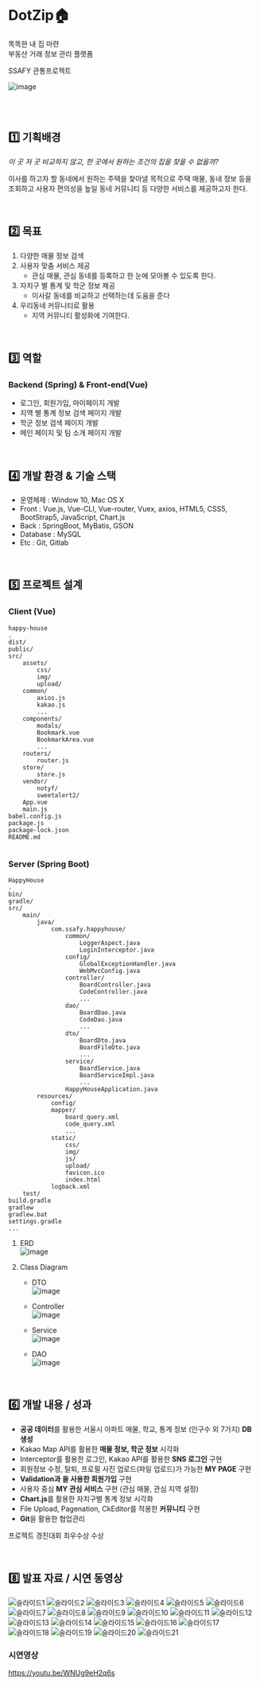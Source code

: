 # DotZip🏠
똑똑한 내 집 마련<br>
부동산 거래 정보 관리 플랫폼

SSAFY 관통프로젝트

![image](https://user-images.githubusercontent.com/38212743/123923071-9cf3b700-d9c3-11eb-9d96-6ed5b8e9f4eb.png)

<br><br>

<h2> 1️⃣ 기획배경 </h2>

*이 곳 저 곳 비교하지 않고, 한 곳에서 원하는 조건의 집을 찾을 수 없을까?*
<br>

이사를 하고자 할 동네에서 원하는 주택을 찿아낼 목적으로 주택 매물, 동네 정보 등을 조회하고 사용자 편의성을 높일 동네 커뮤니티 등 다양한 서비스를 제공하고자 한다.

<br>

## 2️⃣ 목표

1. 다양한 매물 정보 검색
2. 사용자 맞춤 서비스 제공 
    - 관심 매물, 관심 동네를 등록하고 한 눈에 모아볼 수 있도록 한다.
3. 자치구 별 통계 및 학군 정보 제공
    - 이사갈 동네를 비교하고 선택하는데 도움을 준다
4. 우리동네 커뮤니티로 활용
    - 지역 커뮤니티 활성화에 기여한다.
<br>

## 3️⃣ 역할

<h3>Backend (Spring) & Front-end(Vue)</h3>

  - 로그인, 회원가입, 마이페이지 개발  
  - 지역 별 통계 정보 검색 페이지 개발  
  - 학군 정보 검색 페이지 개발  
  - 메인 페이지 및 팀 소개 페이지 개발  
<br>

## 4️⃣ 개발 환경 & 기술 스택
  - 운영체제 : Window 10, Mac OS X
  - Front : Vue.js, Vue-CLI, Vue-router, Vuex, axios, HTML5, CSS5, BootStrap5, JavaScript, Chart.js
  - Back : SpringBoot, MyBatis, GSON
  - Database : MySQL
  - Etc : Git, Gitlab
<br>

## 5️⃣ 프로젝트 설계

### Client (Vue)
```
happy-house
.
dist/
public/
src/
    assets/
        css/
        img/
        upload/
    common/
        axios.js
        kakao.js
        ...
    components/
        modals/
        Bookmark.vue
        BookmarkArea.vue
        ...
    routers/
        router.js
    store/
        store.js
    vendor/
        notyf/
        sweetalert2/
    App.vue
    main.js
babel.config.js
package.js
package-lock.json
README.md
    
```

### Server (Spring Boot)

```
HappyHouse
.
bin/
gradle/
src/
    main/
        java/
            com.ssafy.happyhouse/
                common/
                    LoggerAspect.java
                    LoginInterceptor.java
                config/
                    GlobalExceptionHandler.java
                    WebMvcConfig.java
                controller/
                    BoardController.java
                    CodeController.java
                    ...
                dao/
                    BoardDao.java
                    CodeDao.java
                    ...
                dto/
                    BoardDto.java
                    BoardFileDto.java
                    ...
                service/
                    BoardService.java
                    BoardServiceImpl.java
                    ...
                HappyHouseApplication.java
        resources/
            config/
            mapper/
                board_query.xml
                code_query.xml
                ...
            static/
                css/
                img/
                js/
                upload/
                favicon.ico
                index.html
            logback.xml
    test/
build.gradle
gradlew
gradlew.bat
settings.gradle
...

```

1. ERD  
    ![image](https://user-images.githubusercontent.com/38212743/123883235-90e80500-d983-11eb-8961-2e69441046a6.png)

2. Class Diagram  
    - DTO  
        ![image](https://user-images.githubusercontent.com/38212743/123883257-a0674e00-d983-11eb-8ee6-9c9e422d81be.png)

    - Controller  
        ![image](https://user-images.githubusercontent.com/38212743/123883264-a3623e80-d983-11eb-982c-d4ffd3af1e27.png)
    
    - Service  
        ![image](https://user-images.githubusercontent.com/38212743/123883278-aa894c80-d983-11eb-923b-da42726aad3f.png)

    - DAO  
        ![image](https://user-images.githubusercontent.com/38212743/123883288-af4e0080-d983-11eb-985f-60f2f93ed1c4.png)



<br>

## 6️⃣ 개발 내용 / 성과

  - **공공 데이터**를 활용한 서울시 아파트 매물, 학교, 통계 정보 (인구수 외 7가지) **DB 생성**
  - Kakao Map API를 활용한 **매물 정보, 학군 정보** 시각화
  - Interceptor를 활용한 로그인, Kakao API를 활용한 **SNS 로그인** 구현
  - 회원정보 수정, 탈퇴, 프로필 사진 업로드(파일 업로드)가 가능한 **MY PAGE** 구현
  - **Validation과 을 사용한 회원가입** 구현
  - 사용자 중심 **MY 관심 서비스** 구현 (관심 매물, 관심 지역 설정)
  - **Chart.js**를 활용한 자치구별 통계 정보 시각화
  - File Upload, Pagenation, CkEditor를 적용한 **커뮤니티** 구현
  - **Git**을 활용한 협업관리


  프로젝트 경진대회 최우수상 수상
  
<br>

## 8️⃣ 발표 자료 / 시연 동영상
![슬라이드1](https://user-images.githubusercontent.com/38212743/119929581-c7afb180-bfb8-11eb-9d56-e7378800666b.PNG)
![슬라이드2](https://user-images.githubusercontent.com/38212743/119929585-c9797500-bfb8-11eb-843c-c47d63b9df7e.PNG)
![슬라이드3](https://user-images.githubusercontent.com/38212743/119929587-c9797500-bfb8-11eb-8463-8598712e9735.PNG)
![슬라이드4](https://user-images.githubusercontent.com/38212743/119929589-caaaa200-bfb8-11eb-8581-dfe3575a4301.PNG)
![슬라이드5](https://user-images.githubusercontent.com/38212743/119929591-caaaa200-bfb8-11eb-8f07-9123a5b58a8b.PNG)
![슬라이드6](https://user-images.githubusercontent.com/38212743/119929592-cb433880-bfb8-11eb-8866-379d90f50be3.PNG)
![슬라이드7](https://user-images.githubusercontent.com/38212743/119929593-cbdbcf00-bfb8-11eb-9d7d-87f011096c1f.PNG)
![슬라이드8](https://user-images.githubusercontent.com/38212743/119929595-cc746580-bfb8-11eb-90c7-0a40856bef6e.PNG)
![슬라이드9](https://user-images.githubusercontent.com/38212743/119929596-cc746580-bfb8-11eb-9451-b1b6ed46f3fe.PNG)
![슬라이드10](https://user-images.githubusercontent.com/38212743/119929597-cd0cfc00-bfb8-11eb-9a8c-13c7aecbd831.PNG)
![슬라이드11](https://user-images.githubusercontent.com/38212743/119929599-cda59280-bfb8-11eb-8e99-e358218a062a.PNG)
![슬라이드12](https://user-images.githubusercontent.com/38212743/119929601-ce3e2900-bfb8-11eb-94ba-8fa96ba46186.PNG)
![슬라이드13](https://user-images.githubusercontent.com/38212743/119929603-ced6bf80-bfb8-11eb-8b1b-733c1f0ebcdb.PNG)
![슬라이드14](https://user-images.githubusercontent.com/38212743/119929605-ced6bf80-bfb8-11eb-9c48-4ffead311ade.PNG)
![슬라이드15](https://user-images.githubusercontent.com/38212743/119929606-cf6f5600-bfb8-11eb-8dd4-7dda26d086ed.PNG)
![슬라이드16](https://user-images.githubusercontent.com/38212743/119929610-d007ec80-bfb8-11eb-9895-f8ca5dee44a3.PNG)
![슬라이드17](https://user-images.githubusercontent.com/38212743/119929613-d007ec80-bfb8-11eb-9e7b-088ed9b111b6.PNG)
![슬라이드18](https://user-images.githubusercontent.com/38212743/119929620-d0a08300-bfb8-11eb-88d3-e4a97d8f4cbc.PNG)
![슬라이드19](https://user-images.githubusercontent.com/38212743/119929621-d1391980-bfb8-11eb-88b9-d73e50d76e9b.PNG)
![슬라이드20](https://user-images.githubusercontent.com/38212743/119929623-d1d1b000-bfb8-11eb-81cf-e6d5dd8683e6.PNG)
![슬라이드21](https://user-images.githubusercontent.com/38212743/119929625-d1d1b000-bfb8-11eb-9c27-e10c724d0daf.PNG)

### 시연영상
https://youtu.be/WNUg9eH2q6s
